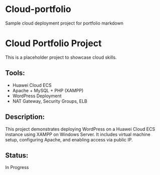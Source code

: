 # Cloud-portfolio
Sample cloud deployment project for portfolio
markdown
# Cloud Portfolio Project

This is a placeholder project to showcase cloud skills.

## Tools:
- Huawei Cloud ECS
- Apache + MySQL + PHP (XAMPP)
- WordPress Deployment
- NAT Gateway, Security Groups, ELB

## Description:
This project demonstrates deploying WordPress on a Huawei Cloud ECS instance using XAMPP on Windows Server. It includes virtual machine setup, configuring Apache, and enabling access via public IP.

## Status:
In Progress
